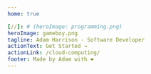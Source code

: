 ```yaml
---
home: true

[//]: # (heroImage: programming.png)
heroImage: gameboy.png
tagline: Adam Harrison - Software Developer
actionText: Get Started →
actionLink: /cloud-computing/
footer: Made by Adam with ❤️
---
```


<features-links/>

<script>
import FeaturesLinks from "./.vuepress/components/FeaturesLinks";
import CreditTag from "./.vuepress/components/CreditTag";
export default { components: {FeaturesLinks, CreditTag} }
</script>
